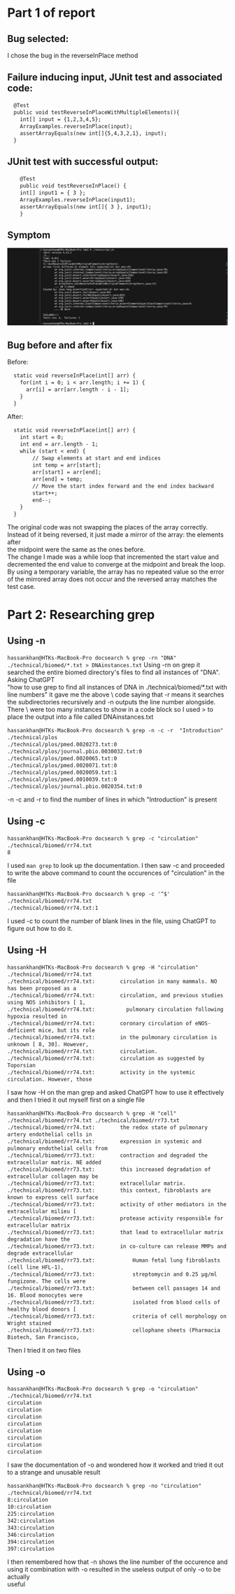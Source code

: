 # Part 1 of report
## Bug selected:
I chose the bug in the reverseInPlace method
## Failure inducing input, JUnit test and associated code:
```
  @Test
  public void testReverseInPlaceWithMultipleElements(){
    int[] input = {1,2,3,4,5};
    ArrayExamples.reverseInPlace(input);
    assertArrayEquals(new int[]{5,4,3,2,1}, input);
  }
```
## JUnit test with successful output:
```
	@Test 
	public void testReverseInPlace() {
    int[] input1 = { 3 };
    ArrayExamples.reverseInPlace(input1);
    assertArrayEquals(new int[]{ 3 }, input1);
	}
```
## Symptom
![Image](https://github.com/HTKhanPathan/cse15l-lab-reports/blob/main/code%20output%20error.png?raw=true)
## Bug before and after fix
Before:
```
  static void reverseInPlace(int[] arr) {
    for(int i = 0; i < arr.length; i += 1) {
      arr[i] = arr[arr.length - i - 1];
    }
  }
```
After:
```
  static void reverseInPlace(int[] arr) {
    int start = 0;
    int end = arr.length - 1;
    while (start < end) {
        // Swap elements at start and end indices
        int temp = arr[start];
        arr[start] = arr[end];
        arr[end] = temp;
        // Move the start index forward and the end index backward
        start++;
        end--;
    }
  }
```
The original code was not swapping the places of the array correctly. Instead of it being reversed, it just made a mirror of the array: the elements after \
the midpoint were the same as the ones before. \
The change I made was a while loop that incremented the start value and decremented the end value to converge at the midpoint and break the loop. \
By using a temporary variable, the array has no repeated value so the error of the mirrored array does not occur and the reversed array matches the test case.
# Part 2: Researching grep
## Using -n
` hassankhan@HTKs-MacBook-Pro docsearch % grep -rn "DNA" ./technical/biomed/*.txt > DNAinstances.txt `
Using -rn on grep it searched the entire biomed directory's files to find all instances of "DNA". Asking ChatGPT \
"how to use grep to find all instances of DNA in ./technical/biomed/*.txt with line numbers" it gave me the above \       code saying that -r means it searches the subdirectories recursively and -n outputs the line number alongside. There \    were too many instances to show in a code block so I used > to place the output into a file called DNAinstances.txt
```
hassankhan@HTKs-MacBook-Pro docsearch % grep -n -c -r  "Introduction" ./technical/plos
./technical/plos/pmed.0020273.txt:0
./technical/plos/journal.pbio.0030032.txt:0
./technical/plos/pmed.0020065.txt:0
./technical/plos/pmed.0020071.txt:0
./technical/plos/pmed.0020059.txt:1
./technical/plos/pmed.0010039.txt:0
./technical/plos/journal.pbio.0020354.txt:0
```
-n -c and -r to find the number of lines in which "Introduction" is present
## Using -c
```
hassankhan@HTKs-MacBook-Pro docsearch % grep -c "circulation" ./technical/biomed/rr74.txt
8
```
I used `man grep` to look up the documentation. I then saw -c and proceeded to write the above command to count the occurences of "circulation" in the file
```
hassankhan@HTKs-MacBook-Pro docsearch % grep -c '^$' ./technical/biomed/rr74.txt
./technical/biomed/rr74.txt:1
```
I used -c to count the number of blank lines in the file, using ChatGPT to figure out how to do it.
## Using -H
```
hassankhan@HTKs-MacBook-Pro docsearch % grep -H "circulation" ./technical/biomed/rr74.txt
./technical/biomed/rr74.txt:        circulation in many mammals. NO has been proposed as a
./technical/biomed/rr74.txt:        circulation, and previous studies using NOS inhibitors [ 1,
./technical/biomed/rr74.txt:          pulmonary circulation following hypoxia resulted in
./technical/biomed/rr74.txt:        coronary circulation of eNOS-deficient mice, but its role
./technical/biomed/rr74.txt:        in the pulmonary circulation is unknown [ 8, 30]. However,
./technical/biomed/rr74.txt:        circulation.
./technical/biomed/rr74.txt:        circulation as suggested by Toporsian 
./technical/biomed/rr74.txt:        activity in the systemic circulation. However, those
```
I saw how -H on the man grep and asked ChatGPT how to use it effectively and then I tried it out myself first on a single file

```
hassankhan@HTKs-MacBook-Pro docsearch % grep -H "cell" ./technical/biomed/rr74.txt ./technical/biomed/rr73.txt
./technical/biomed/rr74.txt:        the redox state of pulmonary artery endothelial cells in
./technical/biomed/rr74.txt:        expression in systemic and pulmonary endothelial cells from
./technical/biomed/rr73.txt:        contraction and degraded the extracellular matrix. NE added
./technical/biomed/rr73.txt:        this increased degradation of extracellular collagen may be
./technical/biomed/rr73.txt:        extracellular matrix.
./technical/biomed/rr73.txt:        this context, fibroblasts are known to express cell surface
./technical/biomed/rr73.txt:        activity of other mediators in the extracellular milieu [
./technical/biomed/rr73.txt:        protease activity responsible for extracellular matrix
./technical/biomed/rr73.txt:        that lead to extracellular matrix degradation have the
./technical/biomed/rr73.txt:        in co-culture can release MMPs and degrade extracellular
./technical/biomed/rr73.txt:            Human fetal lung fibroblasts (cell line HFL-1),
./technical/biomed/rr73.txt:            streptomycin and 0.25 μg/ml fungizone. The cells were
./technical/biomed/rr73.txt:            between cell passages 14 and 16. Blood monocytes were
./technical/biomed/rr73.txt:            isolated from blood cells of healthy blood donors [
./technical/biomed/rr73.txt:            criteria of cell morphology on Wright stained
./technical/biomed/rr73.txt:            cellophane sheets (Pharmacia Biotech, San Francisco,
```
Then I tried it on two files
## Using -o
```
hassankhan@HTKs-MacBook-Pro docsearch % grep -o "circulation" ./technical/biomed/rr74.txt   
circulation
circulation
circulation
circulation
circulation
circulation
circulation
circulation
```
I saw the documentation of -o and wondered how it worked and tried it out to a strange and unusable result
```
hassankhan@HTKs-MacBook-Pro docsearch % grep -no "circulation" ./technical/biomed/rr74.txt
8:circulation
10:circulation
225:circulation
342:circulation
343:circulation
346:circulation
394:circulation
397:circulation
```
I then remembered how that -n shows the line number of the occurence and using it combination with -o resulted in the useless output of only -o to be actually \
useful
